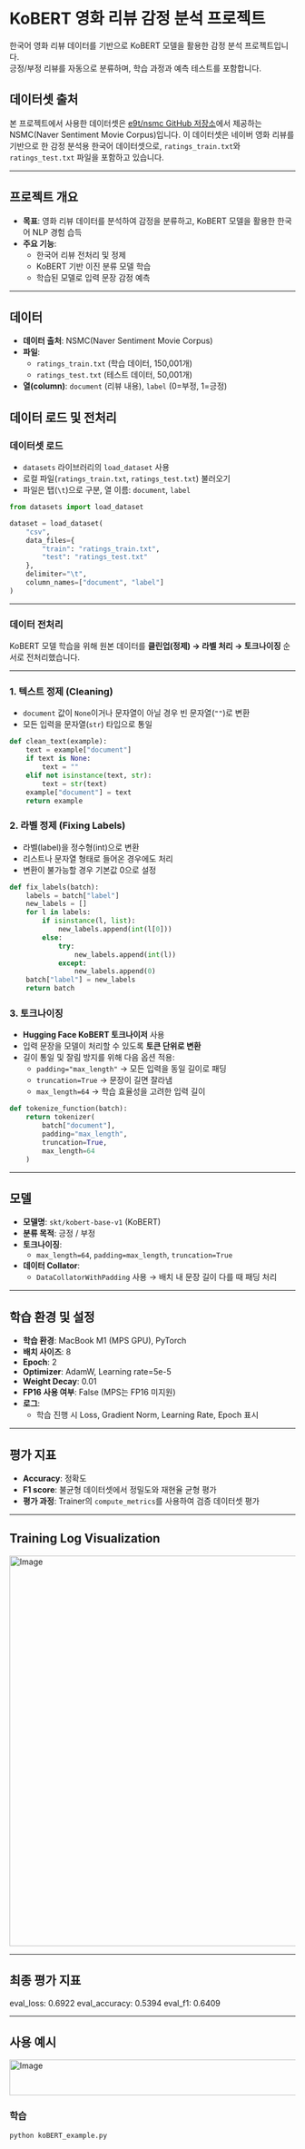 # KoBERT 영화 리뷰 감정 분석 프로젝트

한국어 영화 리뷰 데이터를 기반으로 KoBERT 모델을 활용한 감정 분석 프로젝트입니다.  
긍정/부정 리뷰를 자동으로 분류하며, 학습 과정과 예측 테스트를 포함합니다.

## 데이터셋 출처
본 프로젝트에서 사용한 데이터셋은 [e9t/nsmc GitHub 저장소](https://github.com/e9t/nsmc)에서 제공하는 NSMC(Naver Sentiment Movie Corpus)입니다. 이 데이터셋은 네이버 영화 리뷰를 기반으로 한 감정 분석용 한국어 데이터셋으로, `ratings_train.txt`와 `ratings_test.txt` 파일을 포함하고 있습니다.

---

## 프로젝트 개요

- **목표**: 영화 리뷰 데이터를 분석하여 감정을 분류하고, KoBERT 모델을 활용한 한국어 NLP 경험 습득
- **주요 기능**:
  - 한국어 리뷰 전처리 및 정제
  - KoBERT 기반 이진 분류 모델 학습
  - 학습된 모델로 입력 문장 감정 예측

---

## 데이터

- **데이터 출처**: NSMC(Naver Sentiment Movie Corpus)  
- **파일**:
  - `ratings_train.txt` (학습 데이터, 150,001개)
  - `ratings_test.txt` (테스트 데이터, 50,001개)
- **열(column)**: `document` (리뷰 내용), `label` (0=부정, 1=긍정)

## 데이터 로드 및 전처리

### 데이터셋 로드
- `datasets` 라이브러리의 `load_dataset` 사용
- 로컬 파일(`ratings_train.txt`, `ratings_test.txt`) 불러오기
- 파일은 탭(`\t`)으로 구분, 열 이름: `document`, `label`

```python
from datasets import load_dataset

dataset = load_dataset(
    "csv",
    data_files={
        "train": "ratings_train.txt",
        "test": "ratings_test.txt"
    },
    delimiter="\t",
    column_names=["document", "label"]
)

```

---

### 데이터 전처리  

KoBERT 모델 학습을 위해 원본 데이터를 **클린업(정제) → 라벨 처리 → 토크나이징** 순서로 전처리했습니다.  

---

### 1. 텍스트 정제 (Cleaning)  
- `document` 값이 `None`이거나 문자열이 아닐 경우 빈 문자열(`""`)로 변환  
- 모든 입력을 문자열(`str`) 타입으로 통일  

```python
def clean_text(example):
    text = example["document"]
    if text is None:
        text = ""
    elif not isinstance(text, str):
        text = str(text)
    example["document"] = text
    return example

```

### 2. 라벨 정제 (Fixing Labels)

- 라벨(label)을 정수형(int)으로 변환
- 리스트나 문자열 형태로 들어온 경우에도 처리
- 변환이 불가능할 경우 기본값 0으로 설정

```python
def fix_labels(batch):
    labels = batch["label"]
    new_labels = []
    for l in labels:
        if isinstance(l, list):
            new_labels.append(int(l[0]))
        else:
            try:
                new_labels.append(int(l))
            except:
                new_labels.append(0)
    batch["label"] = new_labels
    return batch

```

### 3. 토크나이징

- **Hugging Face KoBERT 토크나이저** 사용  
- 입력 문장을 모델이 처리할 수 있도록 **토큰 단위로 변환**  
- 길이 통일 및 잘림 방지를 위해 다음 옵션 적용:  
  - `padding="max_length"` → 모든 입력을 동일 길이로 패딩  
  - `truncation=True` → 문장이 길면 잘라냄  
  - `max_length=64` → 학습 효율성을 고려한 입력 길이  

```python
def tokenize_function(batch):
    return tokenizer(
        batch["document"],
        padding="max_length",
        truncation=True,
        max_length=64
    )

```

----

## 모델

- **모델명**: `skt/kobert-base-v1` (KoBERT)
- **분류 목적**: 긍정 / 부정
- **토크나이징**:
  - `max_length=64`, `padding=max_length`, `truncation=True`
- **데이터 Collator**:
  - `DataCollatorWithPadding` 사용 → 배치 내 문장 길이 다를 때 패딩 처리

---

## 학습 환경 및 설정

- **학습 환경**: MacBook M1 (MPS GPU), PyTorch
- **배치 사이즈**: 8
- **Epoch**: 2
- **Optimizer**: AdamW, Learning rate=5e-5
- **Weight Decay**: 0.01
- **FP16 사용 여부**: False (MPS는 FP16 미지원)
- **로그**:
  - 학습 진행 시 Loss, Gradient Norm, Learning Rate, Epoch 표시

---

## 평가 지표

- **Accuracy**: 정확도
- **F1 score**: 불균형 데이터셋에서 정밀도와 재현율 균형 평가
- **평가 과정**: Trainer의 `compute_metrics`를 사용하여 검증 데이터셋 평가

---

## Training Log Visualization

<img width="1200" height="688" alt="Image" src="https://github.com/user-attachments/assets/c1f63d11-381b-4f30-b43c-d57c61e3b9dd" />


---

## 최종 평가 지표

eval_loss: 0.6922
eval_accuracy: 0.5394
eval_f1: 0.6409


---

## 사용 예시
<img width="1489" height="63" alt="Image" src="https://github.com/user-attachments/assets/521b3386-f6c2-418f-84b6-32b11028834d" />

### 학습

```zsh
python koBERT_example.py
